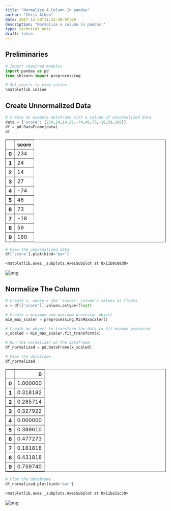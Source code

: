 ```yaml
---
title: "Normalize A Column In pandas"
author: "Chris Albon"
date: 2017-12-20T11:53:49-07:00
description: "Normalize a column in pandas."
type: technical_note
draft: false
---
```

## Preliminaries


```python
# Import required modules
import pandas as pd
from sklearn import preprocessing

# Set charts to view inline
%matplotlib inline
```

## Create Unnormalized Data


```python
# Create an example dataframe with a column of unnormalized data
data = {'score': [234,24,14,27,-74,46,73,-18,59,160]}
df = pd.DataFrame(data)
df
```




<div>
<style scoped>
    .dataframe tbody tr th:only-of-type {
        vertical-align: middle;
    }

    .dataframe tbody tr th {
        vertical-align: top;
    }

    .dataframe thead th {
        text-align: right;
    }
</style>
<table border="1" class="dataframe">
  <thead>
    <tr style="text-align: right;">
      <th></th>
      <th>score</th>
    </tr>
  </thead>
  <tbody>
    <tr>
      <th>0</th>
      <td>234</td>
    </tr>
    <tr>
      <th>1</th>
      <td>24</td>
    </tr>
    <tr>
      <th>2</th>
      <td>14</td>
    </tr>
    <tr>
      <th>3</th>
      <td>27</td>
    </tr>
    <tr>
      <th>4</th>
      <td>-74</td>
    </tr>
    <tr>
      <th>5</th>
      <td>46</td>
    </tr>
    <tr>
      <th>6</th>
      <td>73</td>
    </tr>
    <tr>
      <th>7</th>
      <td>-18</td>
    </tr>
    <tr>
      <th>8</th>
      <td>59</td>
    </tr>
    <tr>
      <th>9</th>
      <td>160</td>
    </tr>
  </tbody>
</table>
</div>




```python
# View the unnormalized data
df['score'].plot(kind='bar')
```




    <matplotlib.axes._subplots.AxesSubplot at 0x11b9c88d0>




    
![png](pandas_normalize_column_5_1.png)
    


## Normalize The Column


```python
# Create x, where x the 'scores' column's values as floats
x = df[['score']].values.astype(float)

# Create a minimum and maximum processor object
min_max_scaler = preprocessing.MinMaxScaler()

# Create an object to transform the data to fit minmax processor
x_scaled = min_max_scaler.fit_transform(x)

# Run the normalizer on the dataframe
df_normalized = pd.DataFrame(x_scaled)
```


```python
# View the dataframe
df_normalized
```




<div>
<style scoped>
    .dataframe tbody tr th:only-of-type {
        vertical-align: middle;
    }

    .dataframe tbody tr th {
        vertical-align: top;
    }

    .dataframe thead th {
        text-align: right;
    }
</style>
<table border="1" class="dataframe">
  <thead>
    <tr style="text-align: right;">
      <th></th>
      <th>0</th>
    </tr>
  </thead>
  <tbody>
    <tr>
      <th>0</th>
      <td>1.000000</td>
    </tr>
    <tr>
      <th>1</th>
      <td>0.318182</td>
    </tr>
    <tr>
      <th>2</th>
      <td>0.285714</td>
    </tr>
    <tr>
      <th>3</th>
      <td>0.327922</td>
    </tr>
    <tr>
      <th>4</th>
      <td>0.000000</td>
    </tr>
    <tr>
      <th>5</th>
      <td>0.389610</td>
    </tr>
    <tr>
      <th>6</th>
      <td>0.477273</td>
    </tr>
    <tr>
      <th>7</th>
      <td>0.181818</td>
    </tr>
    <tr>
      <th>8</th>
      <td>0.431818</td>
    </tr>
    <tr>
      <th>9</th>
      <td>0.759740</td>
    </tr>
  </tbody>
</table>
</div>




```python
# Plot the dataframe
df_normalized.plot(kind='bar')
```




    <matplotlib.axes._subplots.AxesSubplot at 0x11ba31c50>




    
![png](pandas_normalize_column_9_1.png)
    

